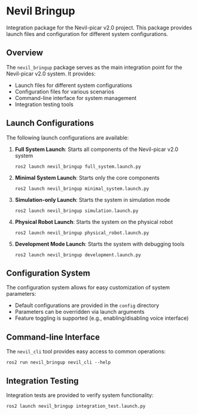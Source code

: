 # Nevil Bringup

Integration package for the Nevil-picar v2.0 project. This package provides launch files and configuration for different system configurations.

## Overview

The `nevil_bringup` package serves as the main integration point for the Nevil-picar v2.0 system. It provides:

- Launch files for different system configurations
- Configuration files for various scenarios
- Command-line interface for system management
- Integration testing tools

## Launch Configurations

The following launch configurations are available:

1. **Full System Launch**: Starts all components of the Nevil-picar v2.0 system
   ```
   ros2 launch nevil_bringup full_system.launch.py
   ```

2. **Minimal System Launch**: Starts only the core components
   ```
   ros2 launch nevil_bringup minimal_system.launch.py
   ```

3. **Simulation-only Launch**: Starts the system in simulation mode
   ```
   ros2 launch nevil_bringup simulation.launch.py
   ```

4. **Physical Robot Launch**: Starts the system on the physical robot
   ```
   ros2 launch nevil_bringup physical_robot.launch.py
   ```

5. **Development Mode Launch**: Starts the system with debugging tools
   ```
   ros2 launch nevil_bringup development.launch.py
   ```

## Configuration System

The configuration system allows for easy customization of system parameters:

- Default configurations are provided in the `config` directory
- Parameters can be overridden via launch arguments
- Feature toggling is supported (e.g., enabling/disabling voice interface)

## Command-line Interface

The `nevil_cli` tool provides easy access to common operations:

```
ros2 run nevil_bringup nevil_cli --help
```

## Integration Testing

Integration tests are provided to verify system functionality:

```
ros2 launch nevil_bringup integration_test.launch.py